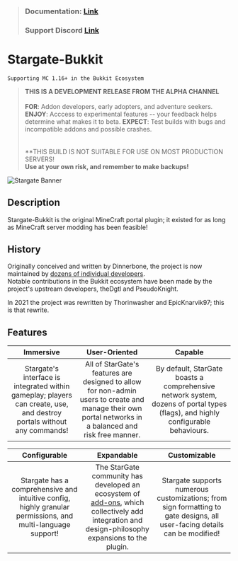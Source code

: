 > ### **Documentation:** __**[Link](https://github.com/stargate-bukkit/Stargate-Bukkit/wiki)**__<br>
> ### **Support Discord** __**[Link](https://discord.gg/mTaHuK6BVa)**__

# Stargate-Bukkit

`Supporting MC 1.16+ in the Bukkit Ecosystem`

> **THIS IS A DEVELOPMENT RELEASE FROM THE ALPHA CHANNEL**<br><br>
> **FOR**: Addon developers, early adopters, and adventure seekers.
> **ENJOY**: Acccess to experimental features -- your feedback helps determine what makes it to beta.
> **EXPECT**: Test builds with bugs and incompatible addons and possible crashes.<br><br>
> <br>
> **THIS BUILD IS NOT SUITABLE FOR USE ON MOST PRODUCTION SERVERS!<br>
> **Use at your own risk, and remember to make backups!**

![Stargate Banner](https://i.imgur.com/7Ji4jrr.png)

## Description

Stargate-Bukkit is the original MineCraft portal plugin; it existed for as long as MineCraft server modding has been
feasible!

## History

Originally conceived and written by Dinnerbone, the project is now maintained
by [dozens of individual developers](https://github.com/stargate-bukkit/Stargate-Bukkit/graphs/contributors).<br>
Notable contributions in the Bukkit ecosystem have been made by the project's upstream developers, theDgtl and
PseudoKnight.

In 2021 the project was rewritten by Thorinwasher and EpicKnarvik97; this is that rewrite.

## Features

|                                                     **Immersive**                                                      |                                                                    **User-Oriented**                                                                    |                                                           **Capable**                                                           |
|:----------------------------------------------------------------------------------------------------------------------:|:-------------------------------------------------------------------------------------------------------------------------------------------------------:|:-------------------------------------------------------------------------------------------------------------------------------:|
| Stargate's interface is integrated within gameplay; players can create, use, and destroy portals without any commands! | All of StarGate's features are designed to allow for non-admin users to create and manage their own portal networks in a balanced and risk free manner. | By default, StarGate boasts a comprehensive network system, dozens of portal types (flags), and highly configurable behaviours. |

|                                              **Configurable**                                               |                                                                                                         **Expandable**                                                                                                          |                                                     **Customizable**                                                      |
|:-----------------------------------------------------------------------------------------------------------:|:-------------------------------------------------------------------------------------------------------------------------------------------------------------------------------------------------------------------------------:|:-------------------------------------------------------------------------------------------------------------------------:|
| Stargate has a comprehensive and intuitive config, highly granular permissions, and multi-language support! | The StarGate community has developed an ecosystem of [add-ons](https://github.com/search?q=topic%3Aaddon+org%3Astargate-bukkit+fork%3Atrue), which collectively add integration and design-philosophy expansions to the plugin. | Stargate supports numerous customizations; from sign formatting to gate designs, all user-facing details can be modified! |


